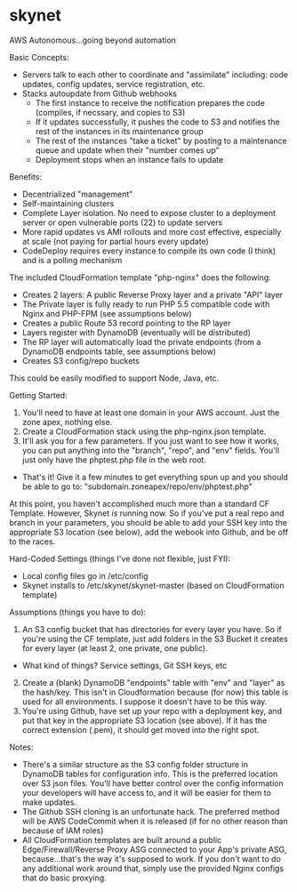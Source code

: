 skynet
======
AWS Autonomous...going beyond automation

Basic Concepts:
- Servers talk to each other to coordinate and "assimilate" including: code updates, config updates, service registration, etc.
- Stacks autoupdate from Github webhooks
  - The first instance to receive the notification prepares the code (compiles, if necssary, and copies to S3)
  - If it updates successfully, it pushes the code to S3 and notifies the rest of the instances in its maintenance group
  - The rest of the instances "take a ticket" by posting to a maintenance queue and update when their "number comes up"
  - Deployment stops when an instance fails to update

Benefits:
- Decentrialized "management"
- Self-maintaining clusters
- Complete Layer isolation. No need to expose cluster to a deployment server or open vulnerable ports (22) to update servers
- More rapid updates vs AMI rollouts and more cost effective, especially at scale (not paying for partial hours every update)
- CodeDeploy requires every instance to compile its own code (I think) and is a polling mechanism

The included CloudFormation template "php-nginx" does the following:
- Creates 2 layers: A public Reverse Proxy layer and a private "API" layer
- The Private layer is fully ready to run PHP 5.5 compatible code with Nginx and PHP-FPM (see assumptions below)
- Creates a public Route 53 record pointing to the RP layer
- Layers register with DynamoDB (eventually will be distributed)
- The RP layer will automatically load the private endpoints (from a DynamoDB endpoints table, see assumptions below)
- Creates S3 config/repo buckets

This could be easily modified to support Node, Java, etc.

Getting Started:<br>
1) You'll need to have at least one domain in your AWS account. Just the zone apex, nothing else.<br>
2) Create a CloudFormation stack using the php-nginx.json template.<br>
3) It'll ask you for a few parameters. If you just want to see how it works, you can put anything into the "branch", "repo", and "env" fields. You'll just only have the phptest.php file in the web root.<br>
- That's it! Give it a few minutes to get everything spun up and you should be able to go to: "subdomain.zoneapex/repo/env/phptest.php"

At this point, you haven't accomplished much more than a standard CF Template. However, Skynet *is* running now. So if you've put a real repo and branch in your parameters, you should be able to add your SSH key into the appropriate S3 location (see below), add the webook into Github, and be off to the races.

Hard-Coded Settings (things I've done not flexible, just FYI):
- Local config files go in /etc/config
- Skynet installs to /etc/skynet/skynet-master (based on CloudFormation template)

Assumptions (things you have to do):<br>
1) An S3 config bucket that has directories for every layer you have. So if you're using the CF template, just add folders in the S3 Bucket it creates for every layer (at least 2, one private, one public).<br>
  - What kind of things? Service settings, Git SSH keys, etc<p></p>
2) Create a (blank) DynamoDB "endpoints" table with "env" and "layer" as the hash/key. This isn't in Cloudformation because (for now) this table is used for all environments. I suppose it doesn't have to be this way.<br>
3) You're using Github, have set up your repo with a deployment key, and put that key in the appropriate S3 location (see above). If it has the correct extension (.pem), it should get moved into the right spot.

Notes:
- There's a similar structure as the S3 config folder structure in DynamoDB tables for configuration info. This is the preferred location over S3 json files. You'll have better control over the config information your developers will have access to, and it will be easier for them to make updates.
- The Github SSH cloning is an unfortunate hack. The preferred method will be AWS CodeCommit when it is released (if for no other reason than because of IAM roles)
- All CloudFormation templates are built around a public Edge/Firewall/Reverse Proxy ASG connected to your App's private ASG, because...that's the way it's supposed to work. If you don't want to do any additional work around that, simply use the provided Nginx configs that do basic proxying.
